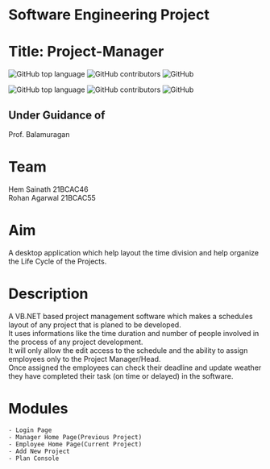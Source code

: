 # Software Engineering Project
# Title: Project-Manager
![GitHub top language](https://img.shields.io/github/languages/top/Cozmeh/Project-Manager?style=for-the-badge) ![GitHub contributors](https://img.shields.io/github/contributors/Cozmeh/Project-Manager?style=for-the-badge) ![GitHub](https://img.shields.io/github/license/Cozmeh/Hover-SearchEffect?style=for-the-badge)

![GitHub top language](https://img.shields.io/badge/Language-VB.NET-brightgreen?style=for-the-badge) ![GitHub contributors](https://img.shields.io/badge/Contributor-Cozmeh%20&%20Mr0weird0guy-red?style=for-the-badge) ![GitHub](https://img.shields.io/github/license/Cozmeh/Hover-SearchEffect?style=for-the-badge)

## Under Guidance of
Prof. Balamuragan

# Team
Hem Sainath 21BCAC46\
Rohan Agarwal 21BCAC55

# Aim
A desktop application which help layout the time division and help organize the Life Cycle of the Projects.

# Description
A VB.NET based project management software which makes a schedules layout of any project that is planed to be developed.\
It uses informations like the time duration and number of people involved in the process of any project development.\
It will only allow the edit access to the schedule and the ability to assign employees only to the Project Manager/Head.\
Once assigned the employees can check their deadline and update weather they have completed their task (on time or delayed) in the software.

# Modules
	- Login Page
	- Manager Home Page(Previous Project)
	- Employee Home Page(Current Project)
	- Add New Project
	- Plan Console

